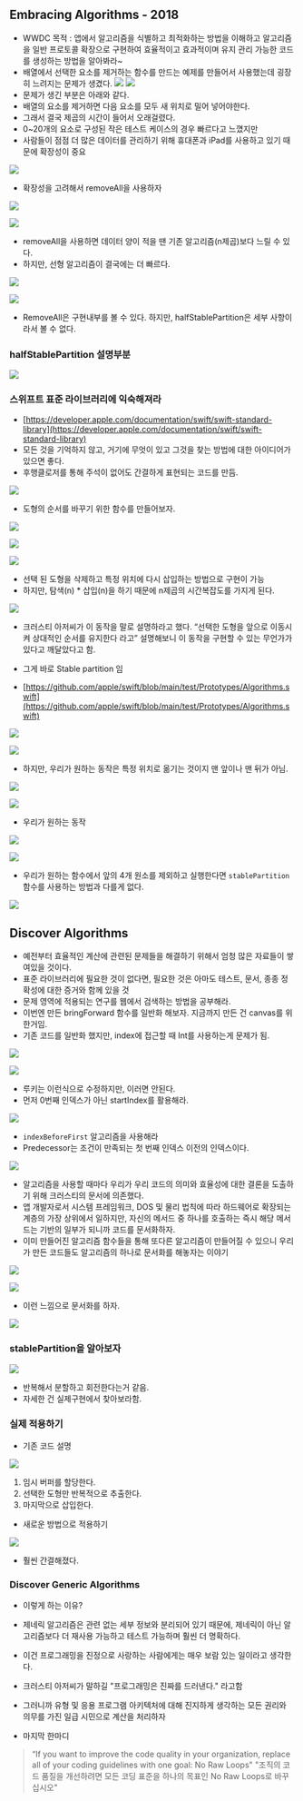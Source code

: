## Embracing Algorithms - 2018

- WWDC 목적 : 앱에서 알고리즘을 식별하고 최적화하는 방법을 이해하고 알고리즘을 일반 프로토콜 확장으로 구현하여 효율적이고 효과적이며 유지 관리 가능한 코드를 생성하는 방법을 알아봐라~
- 배열에서 선택한 요소를 제거하는 함수를 만드는 예제를 만들어서 사용했는데 굉장히 느려지는 문제가 생겼다.
![](https://hackmd.io/_uploads/HyFX_VSEh.png)
![](https://hackmd.io/_uploads/H1FmOEBEn.png)
- 문제가 생긴 부분은 아래와 같다.
- 배열의 요소를 제거하면 다음 요소를 모두 새 위치로 밀어 넣어야한다.
- 그래서 결국 제곱의 시간이 들어서 오래걸렸다.
- 0~20개의 요소로 구성된 작은 테스트 케이스의 경우 빠르다고 느꼈지만
- 사람들이 점점 더 많은 데이터를 관리하기 위해 휴대폰과 iPad를 사용하고 있기 때문에 확장성이 중요

![](https://hackmd.io/_uploads/SJDdd4rN2.png)

- 확장성을 고려해서 removeAll을 사용하자

![](https://hackmd.io/_uploads/HJJKOEHVn.png)

![](https://hackmd.io/_uploads/S1cY_VHE3.png)

- removeAll을 사용하면 데이터 양이 적을 땐 기존 알고리즘(n제곱)보다 느릴 수 있다.
- 하지만, 선형 알고리즘이 결국에는 더 빠르다.

![](https://hackmd.io/_uploads/BJ2qdVHV2.png)

![](https://hackmd.io/_uploads/SySj_NS42.png)


- RemoveAll은 구현내부를 볼 수 있다. 하지만, halfStablePartition은 세부 사항이라서 볼 수 없다.

### halfStablePartition 설명부분

![](https://hackmd.io/_uploads/rJIT_NrE2.png)

### 스위프트 표준 라이브러리에 익숙해져라

- [https://developer.apple.com/documentation/swift/swift-standard-library](https://developer.apple.com/documentation/swift/swift-standard-library)
- 모든 것을 기억하지 않고, 거기에 무엇이 있고 그것을 찾는 방법에 대한 아이디어가 있으면 좋다.
- 후행클로저를 통해 주석이 없어도 간결하게 표현되는 코드를 만듬.

![](https://hackmd.io/_uploads/Hk20dNH43.png)

- 도형의 순서를 바꾸기 위한 함수를 만들어보자.

![](https://hackmd.io/_uploads/ry_yYNrVh.png)

![](https://hackmd.io/_uploads/HyFxFErEn.png)

![](https://hackmd.io/_uploads/BJ0gtNSE3.png)

- 선택 된 도형을 삭제하고 특정 위치에 다시 삽입하는 방법으로 구현이 가능
- 하지만, 탐색(n) * 삽입(n)을 하기 때문에 n제곱의 시간복잡도를 가지게 된다.

![](https://hackmd.io/_uploads/ByZztNB4n.png)


- 크러스티 아저씨가 이 동작을 말로 설명하라고 했다. “선택한 도형을 앞으로 이동시켜 상대적인 순서를 유지한다 라고” 설명해보니 이 동작을 구현할 수 있는 무언가가 있다고 깨달았다고 함.

- 그게 바로 Stable partition 임
- [https://github.com/apple/swift/blob/main/test/Prototypes/Algorithms.swift](https://github.com/apple/swift/blob/main/test/Prototypes/Algorithms.swift)

![](https://hackmd.io/_uploads/SysGtVrN3.png)

![](https://hackmd.io/_uploads/HyvmtVB4h.png)

- 하지만, 우리가 원하는 동작은 특정 위치로 옮기는 것이지 맨 앞이나 맨 뒤가 아님.

![](https://hackmd.io/_uploads/BkuEY4BVn.png)

![](https://hackmd.io/_uploads/BywStVSE3.png)

- 우리가 원하는 동작

![](https://hackmd.io/_uploads/rkXUFEHEn.png)

![](https://hackmd.io/_uploads/By2UF4rEn.png)


- 우리가 원하는 함수에서 앞의 4개 원소를 제외하고 실행한다면 `stablePartition` 함수를 사용하는 방법과 다를게 없다.

![](https://hackmd.io/_uploads/HkQvY4HVh.png)

## Discover Algorithms

- 예전부터 효율적인 계산에 관련된 문제들을 해결하기 위해서 엄청 많은 자료들이 쌓여있을 것이다.
- 표준 라이브러리에 필요한 것이 없다면, 필요한 것은 아마도 테스트, 문서, 종종 정확성에 대한 증거와 함께 있을 것
- 문제 영역에 적용되는 연구를 웹에서 검색하는 방법을 공부해라.
- 이번엔 만든 bringForward 함수를 일반화 해보자. 지금까지 만든 건 canvas를 위한거임.
- 기존 코드를 일반화 했지만, index에 접근할 때 Int를 사용하는게 문제가 됨.

![](https://hackmd.io/_uploads/rJP_tVB43.png)

![](https://hackmd.io/_uploads/rykFK4HE2.png)

- 루키는 이런식으로 수정하지만, 이러면 안된다.
- 먼저 0번째 인덱스가 아닌 startIndex를 활용해라.
    
![](https://hackmd.io/_uploads/B1qKtES43.png)

    
- `indexBeforeFirst` 알고리즘을 사용해라
- Predecessor는 조건이 만족되는 첫 번째 인덱스 이전의 인덱스이다.

![](https://hackmd.io/_uploads/S1PqF4SEn.png)
 
- 알고리즘을 사용할 때마다 우리가 우리 코드의 의미와 효율성에 대한 결론을 도출하기 위해 크러스티의 문서에 의존했다.
- 앱 개발자로서 시스템 프레임워크, DOS 및 물리 법칙에 따라 하드웨어로 확장되는 계층의 가장 상위에서 일하지만, 자신의 메서드 중 하나를 호출하는 즉시 해당 메서드는 기반의 일부가 되니까 코드를 문서화하자.
- 이미 만들어진 알고리즘 함수들을 통해 또다른 알고리즘이 만들어질 수 있으니 우리가 만든 코드들도 알고리즘의 하나로 문서화를 해놓자는 이야기

![](https://hackmd.io/_uploads/r1roKVBEh.png)

![](https://hackmd.io/_uploads/rJpiYVH4h.png)

- 이런 느낌으로 문서화를 하자.

![](https://hackmd.io/_uploads/S1-2Y4HE3.png)

### stablePartition을 알아보자
![](https://hackmd.io/_uploads/SJFmiVSN3.png)

- 반복해서 분할하고 회전한다는거 같음.
- 자세한 건 실제구현에서 찾아보라함.
### 실제 적용하기
- 기존 코드 설명

![](https://hackmd.io/_uploads/H1lKq3VBVn.png)


1. 임시 버퍼를 할당한다.
2. 선택한 도형만 반복적으로 추출한다.
3. 마지막으로 삽입한다.

- 새로운 방법으로 적용하기

![](https://hackmd.io/_uploads/ryP3TVBNn.png)

- 훨씬 간결해졌다.

### Discover Generic Algorithms
- 이렇게 하는 이유?

- 제네릭 알고리즘은 관련 없는 세부 정보와 분리되어 있기 때문에, 제네릭이 아닌 알고리즘보다 더 재사용 가능하고 테스트 가능하며 훨씬 더 명확하다.
- 이건 프로그래밍을 진정으로 사랑하는 사람에게는 매우 보람 있는 일이라고 생각한다.
- 크러스티 아저씨가 말하길 "프로그래밍은 진짜를 드러낸다." 라고함
- 그러니까 유형 및 응용 프로그램 아키텍처에 대해 진지하게 생각하는 모든 권리와 의무를 가진 일급 시민으로 계산을 처리하자

- 마지막 한마디 
>“If you want to improve the code quality in
your organization, replace all of your coding
guidelines with one goal:
No Raw Loops"
>"조직의 코드 품질을 개선하려면 모든 코딩 표준을 하나의 목표인 No Raw Loops로 바꾸십시오"
